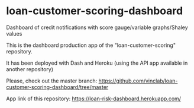 # loan-customer-scoring-dashboard
Dashboard of credit notifications with score gauge/variable graphs/Shaley values

This is the dashboard production app of the "loan-customer-scoring" repository.

It has been deployed with Dash and Heroku (using the API app available in another repository)

Please, check out the master branch: https://github.com/vinclab/loan-customer-scoring-dashboard/tree/master

App link of this repository: https://loan-risk-dashboard.herokuapp.com/
